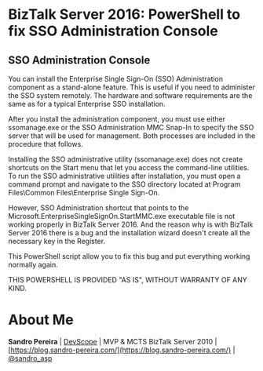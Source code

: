 # BizTalk Server 2016: PowerShell to fix SSO Administration Console

## SSO Administration Console
You can install the Enterprise Single Sign-On (SSO) Administration component as a stand-alone feature. This is useful if you need to administer the SSO system remotely. The hardware and software requirements are the same as for a typical Enterprise SSO installation.

After you install the administration component, you must use either ssomanage.exe or the SSO Administration MMC Snap-In to specify the SSO server that will be used for management. Both processes are included in the procedure that follows.

Installing the SSO administrative utility (ssomanage.exe) does not create shortcuts on the Start menu that let you access the command-line utilities. To run the SSO administrative utilities after installation, you must open a command prompt and navigate to the SSO directory located at Program Files\Common Files\Enterprise Single Sign-On.

However, SSO Administration shortcut that points to the Microsoft.EnterpriseSingleSignOn.StartMMC.exe executable file is not working properly in BizTalk Server 2016. And the reason why is with BizTalk Server 2016 there is a bug and the installation wizard doesn't create all the necessary key in the Register.

This PowerShell script allow you to fix this bug and put everything working normally again.

THIS POWERSHELL IS PROVIDED "AS IS", WITHOUT WARRANTY OF ANY KIND.

# About Me
**Sandro Pereira** | [DevScope](http://www.devscope.net/) | MVP & MCTS BizTalk Server 2010 | [https://blog.sandro-pereira.com/](https://blog.sandro-pereira.com/) | [@sandro_asp](https://twitter.com/sandro_asp)